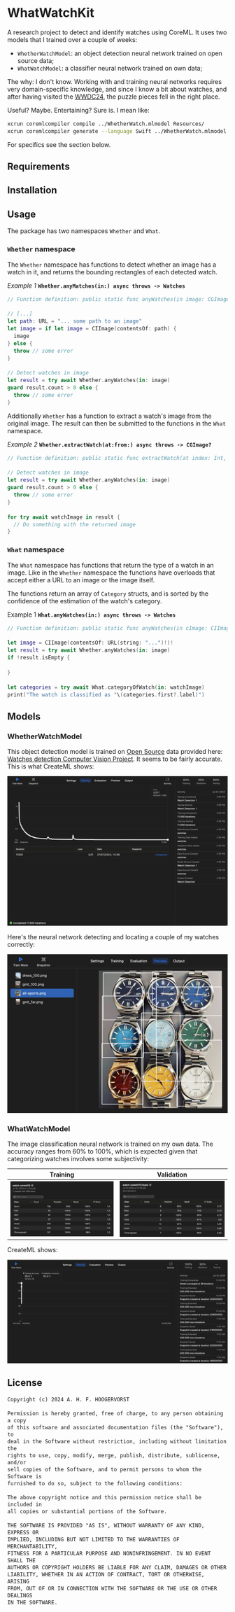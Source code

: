 # WhatWatchKit

A research project to detect and identify watches using CoreML. It uses two models that I trained over a couple of weeks: 

* `WhetherWatchModel`: an object detection neural network trained on open source data;
* `WhatWatchModel`: a classifier neural network trained on own data;

The why: I don't know. Working with and training neural networks requires very domain-specific knowledge, and since I know a bit about watches, and after having visited the [WWDC24](https://www.instagram.com/p/C8Axv5Us3Mr/), the puzzle pieces fell in the right place.

Useful? Maybe. Entertaining? Sure is. I mean like: 

```bash
xcrun coremlcompiler compile ../WhetherWatch.mlmodel Resources/
xcrun coremlcompiler generate --language Swift ../WhetherWatch.mlmodel Models/
```

For specifics see the section below.

## Requirements

## Installation

## Usage

The package has two namespaces `Whether` and `What`. 

### `Whether` namespace

The `Whether` namespace has functions to detect whether an image has a watch in it, and returns the bounding rectangles of each detected watch.

*Example 1* **`Whether.anyMatches(in:) async throws -> Watches`**

```swift
// Function definition: public static func anyWatches(in image: CGImage) async throws -> Watches

// [...]
let path: URL = "... some path to an image"
let image = if let image = CIImage(contentsOf: path) {
  image
} else {
  throw // some error
}

// Detect watches in image
let result = try await Whether.anyWatches(in: image)
guard result.count > 0 else {
  throw // some error
}

```

Additionally `Whether` has a function to extract a watch's image from the original image. The result can then be submitted to the functions in the `What` namespace.

*Example 2* **`Whether.extractWatch(at:from:) async throws -> CGImage?`**

```swift
// Function definition: public static func extractWatch(at index: Int, from watches: Watches) async throws -> CGImage?

// Detect watches in image
let result = try await Whether.anyWatches(in: image)
guard result.count > 0 else {
  throw // some error
}

for try await watchImage in result {
  // Do something with the returned image
}

```



### `What` namespace

The `What` namespace has functions that return the type of a watch in an image. Like in the `Whether` namespace the functions have overloads that accept either a URL to an image or the image itself. 

The functions return an array of `Category` structs, and is sorted by the confidence of the estimation of the watch's category.

Example 1 **`What.anyWatches(in:) async throws -> Watches`**

```swift
// Function definition: public static func anyWatches(in cImage: CIImage) async throws -> Watches

let image = CIImage(contentsOf: URL(string: "...")!)!
let result = try await Whether.anyWatches(in: image)
if !result.isEmpty {
  
}

let categories = try await What.categoryOfWatch(in: watchImage)
print("The watch is classified as "\(categories.first?.label)")
```



## Models

### WhetherWatchModel

This object detection model is trained on [Open Source](https://creativecommons.org/licenses/by/4.0/) data provided here: [Watches detection Computer Vision Project](https://universe.roboflow.com/nadezhda-jddr9/watches-detection). It seems to be fairly accurate. 
This is what CreateML shows:

<img src="./Documentation/Whether-Training.png" alt="Whether-Training" style="zoom:50%;" />

Here's the neural network detecting and locating a couple of my watches correctly: 

<img src="./Documentation/Citizens.png" alt="Citizens" style="zoom:50%;" />

### WhatWatchModel

The image classification neural network is trained on my own data. The accuracy ranges from 60% to 100%, which is expected given that categorizing watches involves some subjectivity: 

| Training                                                     | Validation                                                   |
| ------------------------------------------------------------ | ------------------------------------------------------------ |
| <img src="./Documentation/Classifier-Full-Training.png" alt="Classifier-Full-Training" style="zoom:33%;" /> | <img src="./Documentation/Classifier-Training-Validation.png" alt="Classifier-Training-Validation" style="zoom: 33%;" /> |



CreateML shows:

![Classifier-Training](./Documentation/Classifier-Training.png)

## License

```text
Copyright (c) 2024 A. H. F. HOOGERVORST

Permission is hereby granted, free of charge, to any person obtaining a copy
of this software and associated documentation files (the "Software"), to
deal in the Software without restriction, including without limitation the
rights to use, copy, modify, merge, publish, distribute, sublicense, and/or
sell copies of the Software, and to permit persons to whom the Software is
furnished to do so, subject to the following conditions:

The above copyright notice and this permission notice shall be included in
all copies or substantial portions of the Software.

THE SOFTWARE IS PROVIDED "AS IS", WITHOUT WARRANTY OF ANY KIND, EXPRESS OR
IMPLIED, INCLUDING BUT NOT LIMITED TO THE WARRANTIES OF MERCHANTABILITY,
FITNESS FOR A PARTICULAR PURPOSE AND NONINFRINGEMENT. IN NO EVENT SHALL THE
AUTHORS OR COPYRIGHT HOLDERS BE LIABLE FOR ANY CLAIM, DAMAGES OR OTHER
LIABILITY, WHETHER IN AN ACTION OF CONTRACT, TORT OR OTHERWISE, ARISING
FROM, OUT OF OR IN CONNECTION WITH THE SOFTWARE OR THE USE OR OTHER DEALINGS
IN THE SOFTWARE.

```

